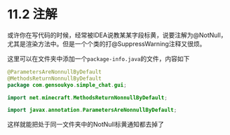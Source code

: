 # 11.2 注解
或许你在写代码的时候，经常被IDEA说教某某字段标黄，说要注解为@NotNull，尤其是渲染方法中。但是一个个类的打@SuppressWarning注释又很烦。

这里可以在文件夹中添加一个`package-info.java`的文件，内容如下

``` java
@ParametersAreNonnullByDefault
@MethodsReturnNonnullByDefault
package com.gensoukyo.simple_chat.gui;

import net.minecraft.MethodsReturnNonnullByDefault;

import javax.annotation.ParametersAreNonnullByDefault;
```

这样就能把处于同一文件夹中的NotNull标黄通知都去掉了
